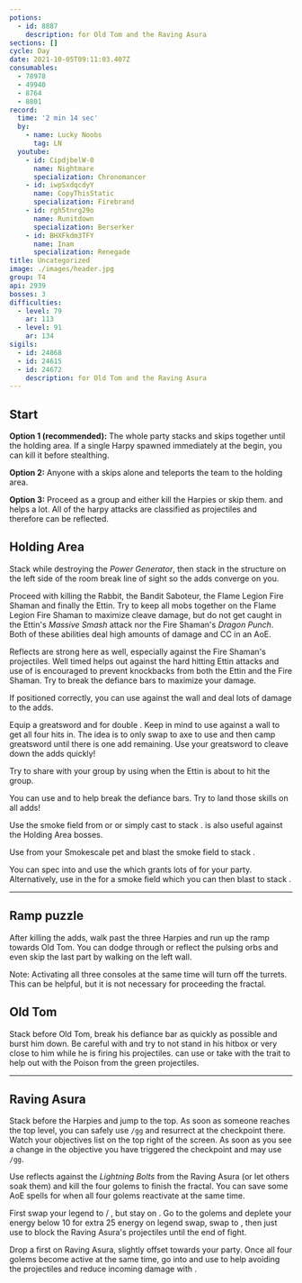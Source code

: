 ```yaml
---
potions:
  - id: 8887
    description: for Old Tom and the Raving Asura
sections: []
cycle: Day
date: 2021-10-05T09:11:03.407Z
consumables:
  - 78978
  - 49940
  - 8764
  - 8801
record:
  time: '2 min 14 sec'
  by:
    - name: Lucky Noobs
      tag: LN
  youtube:
    - id: CipdjbelW-0
      name: Nightmare
      specialization: Chronomancer
    - id: iwpSxdqcdyY
      name: CopyThisStatic
      specialization: Firebrand
    - id: rgh5tnrg29o
      name: Runitdown
      specialization: Berserker
    - id: BHXFkdm3TFY
      name: Inam
      specialization: Renegade
title: Uncategorized
image: ./images/header.jpg
group: T4
api: 2939
bosses: 3
difficulties:
  - level: 79
    ar: 113
  - level: 91
    ar: 134
sigils:
  - id: 24868
  - id: 24615
  - id: 24672
    description: for Old Tom and the Raving Asura
---
```


<Grid>
<GridItem sm="7">

## Start

**Option 1 (recommended):** The whole party stacks <Effect name="Stealth"/> and skips together until the holding area. If a single Harpy spawned immediately at the begin, you can kill it before stealthing.

**Option 2:** Anyone with a <Item id="78978"/> skips alone and teleports the team to the holding area.

**Option 3:** Proceed as a group and either kill the Harpies or skip them. <Boon name="Aegis"/> and <Boon name="Stability"/> helps a lot. All of the harpy attacks are classified as projectiles and therefore can be reflected.

## Holding Area

Stack <Boon name="Might"/> while destroying the _Power Generator_, then stack in the structure on the left side of the room break line of sight so the adds converge on you.

Proceed with killing the Rabbit, the Bandit Saboteur, the Flame Legion Fire Shaman and finally the Ettin. Try to keep all mobs together on the Flame Legion Fire Shaman to maximize cleave damage, but do not get caught in the Ettin's _Massive Smash_ attack nor the Fire Shaman's _Dragon Punch_. Both of these abilities deal high amounts of damage and CC in an AoE.

Reflects are strong here as well, especially against the Fire Shaman's projectiles. Well timed <Boon name="Aegis"/> helps out against the hard hitting Ettin attacks and use of <Boon name="Stability"/> is encouraged to prevent knockbacks from both the Ettin and the Fire Shaman. Try to break the defiance bars to maximize your damage.

<Tabs>
<Tab specialization="Weaver">

If positioned correctly, you can use <Skill id="5697"/> against the wall and deal lots of damage to the adds.
</Tab>

<Tab specialization="Berserker">

Equip a greatsword and <Skill name="blood reckoning"/> for double <Skill name="arc divider"/>. Keep in mind to use <Skill name="Whirlwind Attack"/> against a wall to get all four hits in. The idea is to only swap to axe to use <Skill name="Whirling Axe"/> and then camp greatsword until there is one add remaining. Use your greatsword to cleave down the adds quickly!
</Tab>

<Tab specialization="Firebrand">

Try to share <Boon name="Aegis"/> with your group by using <Skill name="Mantra of Solace"/> when the Ettin is about to hit the group.
</Tab>

<Tab specialization="Holosmith">

You can use <Skill name="Holographic Shockwave"/> and <Skill name="Primelight Beam"/> to help break the defiance bars. Try to land those skills on all adds!
</Tab>
</Tabs>
</GridItem>

<GridItem sm="5">
<Tabs>
<Tab specialization="Thief">

Use the smoke field from <Skill id="13113"/> or <Skill id="13065" profession="Daredevil"/> or simply cast <Skill id="13117"/> to stack <Effect name="Stealth"/>. <Skill id="13065"/> is also useful against the Holding Area bosses.
</Tab>

<Tab specialization="Ranger">

Use <Skill id="31568"/> from your Smokescale pet and blast the smoke field to stack <Effect name="Stealth"/>.
</Tab>

<Tab specialization="Engineer">

You can spec into <Specialization name="Scrapper"/> and use the <Skill name="Sneak Gyro"/> which grants lots of <Effect name="Stealth"/> for your party. Alternatively, use <Skill id="5824"/> in the <Skill name="Bomb Kit"/> for a smoke field which you can then blast to stack <Effect name="Stealth"/>.
</Tab>
</Tabs>

<MDImage src="fractals/uncategorized/images/harpies_jp.jpg" caption="Harpies protect their jumping puzzle"/>
</GridItem>
</Grid>

---

<Grid>
<GridItem sm="8">

## Ramp puzzle

After killing the adds, walk past the three Harpies and run up the ramp towards Old Tom. You can dodge through or reflect the pulsing orbs and even skip the last part by walking on the left wall.

Note: Activating all three consoles at the same time will turn off the turrets. This can be helpful, but it is not necessary for proceeding the fractal.
</GridItem>

<GridItem sm="4">

<MDImage src="fractals/uncategorized/images/pulsing_orbs.jpg" caption="The ramp up"/>

</GridItem>

<GridItem sm="4">

<MDImage src="fractals/uncategorized/images/old_tom.jpg" caption="Old Tom"/>

</GridItem>

<GridItem sm="8">

## Old Tom <Item id="8887" disableText/><Item id="24672" disableText/>

Stack <Boon name="Might"/> before Old Tom, break his defiance bar as quickly as possible and burst him down. Be careful with <Effect name="Agony"/> and try to not stand in his hitbox or very close to him while he is firing his projectiles. <Specialization name="Soulbeast"/> can use <Skill id="12489"/> or take <Skill name="Bear stance"/> with the trait <Trait name="Leader of the Pack"/> to help out with the Poison from the green projectiles.
</GridItem>
</Grid>

---

<Grid>
<GridItem sm="5">

## Raving Asura <Item id="8887" disableText/><Item id="24672" disableText/>

Stack <Effect name="Stealth"/> before the Harpies and jump to the top. As soon as someone reaches the top level, you can safely use `/gg` and resurrect at the checkpoint there. Watch your objectives list on the top right of the screen. As soon as you see a change in the objective you have triggered the checkpoint and may use `/gg`.

Use reflects against the _Lightning Bolts_ from the Raving Asura (or let others soak them) and kill the four golems to finish the fractal. You can save some AoE spells for when all four golems reactivate at the same time.
</GridItem>

<GridItem sm="7">
<Tabs>
<Tab specialization="Renegade">

First swap your legend to <Skill name="Legendary Centaur Stance"/> / <Skill name="Legendary Renegade Stance"/>, but stay on <Skill name="Legendary Renegade Stance" disableText/>. Go to the golems and deplete your energy below 10 for extra 25 energy on legend swap, swap to <Skill name="Legendary Centaur Stance"/>, then just use <Skill name="Protective Solace"/> to block the Raving Asura's projectiles until the end of fight.
</Tab>

<Tab specialization="Firebrand">

Drop a <Skill name="Wall of Reflection"/> first on Raving Asura, slightly offset towards your party. Once all four golems become active at the same time, go into <Skill name="Tome of Courage"/> and use <TomeSkill name="Chapter 3: Valiant Bulwark"/> to help avoiding the projectiles and reduce incoming damage with <TomeSkill name="Epilogue: Unbroken Lines"/>.
</Tab>
</Tabs>
</GridItem>

</Grid>

<MDImage src="fractals/uncategorized/images/raving_asura.jpg" caption="The Raving Asura and his entourage"/>
